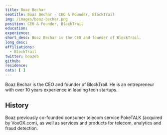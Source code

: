 ```yaml
---
title: Boaz Bechar
seotitle: Boaz Bechar - CEO & Founder, BlockTrail
img: /images/boaz-bechar.png
position: CEO & Founder, BlockTrail
education:
experience:
short_desc: Boaz Bechar is the CEO and founder of BlockTrail.
long_desc:
affiliations:
  - BlockTrail
twitter: boazeb
github:
residence:
cats: [ ]
---
```

Boaz Bechar is the CEO and founder of BlockTrail. He is an entrepreneur with over 10 years experience in leading tech startups.

## History

Boaz previously co-founded consumer telecom service PokeTALK (acquired by VoxOX.com), as well as services and products for telecom, analytics and fraud detection.
